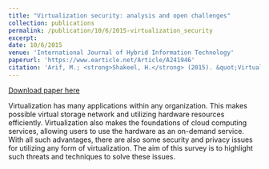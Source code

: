 ```yaml
---
title: "Virtualization security: analysis and open challenges"
collection: publications
permalink: /publication/10/6/2015-virtualization_security
excerpt:
date: 10/6/2015
venue: 'International Journal of Hybrid Information Technology'
paperurl: 'https://www.earticle.net/Article/A241946'
citation: 'Arif, M.; <strong>Shakeel, H.</strong> (2015). &quot;Virtualization security: analysis and open challenges.&quot; <i>International Journal of Hybrid Information Technology</i>. 8(2).'
---
```


<a href='https://pdfs.semanticscholar.org/e750/ffcb54ab10582f34b93c62b1147c238ea6c2.pdf'>Download paper here</a>

Virtualization has many applications within any organization. This makes possible virtual storage network and utilizing hardware resources efficiently. Virtualization also makes the foundations of cloud computing services, allowing users to use the hardware as an on-demand service. With all such advantages, there are also some security and privacy issues for utilizing any form of virtualization. The aim of this survey is to highlight such threats and techniques to solve these issues.